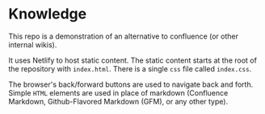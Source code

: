 # Knowledge

This repo is a demonstration of an alternative to confluence (or other internal wikis).

It uses Netlify to host static content. The static content starts at the root of the repository with `index.html`. There is a single `css` file called `index.css`.

The browser's back/forward buttons are used to navigate back and forth. Simple `HTML` elements are used in place of markdown (Confluence Markdown, Github-Flavored Markdown (GFM), or any other type).
